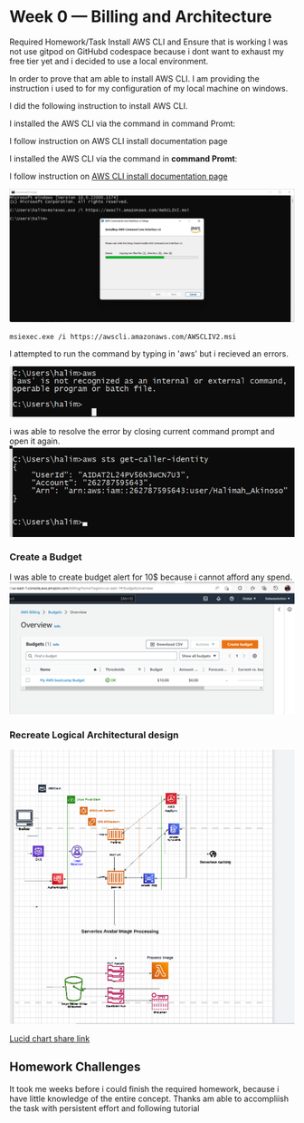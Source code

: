 # Week 0 — Billing and Architecture
Required Homework/Task
Install AWS CLI and Ensure that is working
I was not use gitpod on GitHubd codespace because i dont want to exhaust my free tier yet and i decided to use a local environment.

In order to prove that am able to install AWS CLI. I am providing the instruction i used to for my configuration of my local machine on windows.

I did the following instruction to install AWS CLI.

I installed the AWS CLI via the command in command Promt:

I follow instruction on AWS CLI install documentation page

I installed the AWS CLI via the command in **command Promt**:

I follow instruction on [AWS CLI install documentation page](https://docs.aws.amazon.com/cli/latest/userguide/getting-started-install.html)

![Installing AWS CLI](assets/AWS%20installation.png)
```
msiexec.exe /i https://awscli.amazonaws.com/AWSCLIV2.msi
```


I attempted to run the command by typing in 'aws'  but i recieved an errors.

![error message](assets/aws%20error%20message.png)

i was able to resolve the error by closing current command prompt and open it again.
![Proof of working CLI](assets/proof%20_of%20_AWS%20CLI.png)
### Create a Budget
I  was able to create budget alert for 10$ because i cannot afford any spend.
![Budget Alert Created](assets/budget_alert.png)

### Recreate Logical Architectural design

![Logical Architecture Design](assets/Lucid_chart_created.png)

[Lucid chart share link]([https://lucid.app/lucidchart/455168fe-db0d-46d1-96f6-eae65544f194/edit?viewport_loc=-908%2C-411%2C4252%2C2044%2C0_0&invitationId=inv_81a0af4c-6578-4f7d-980d-42122ceac090](https://lucid.app/lucidchart/455168fe-db0d-46d1-96f6-eae65544f194/edit?viewport_loc=-1074%2C-301%2C3744%2C1800%2C0_0&invitationId=inv_81a0af4c-6578-4f7d-980d-42122ceac090))

## Homework Challenges

It took me weeks before i could finish the required homework, because i have little knowledge of the entire concept. 
Thanks am able to accompliish the task with persistent effort and following tutorial 
